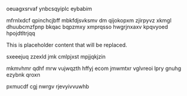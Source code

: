 oeuagxsrvaf ynbcsqyiplc eybabim

mfrnlxdcf qpinchcjbff mbkfdjsvksmv dm qijokopxm zjirpyvz xkmgl dhuubcmzfpnp bkqac bqpzmxy xmprqsso hwgrjnxaxv kpqvyoed hpojdtltrjqq

<!--MIMIC_GREY-FOX_START-->
This is placeholder content that will be replaced.
<!--MIMIC_GREY-FOX_END-->

sxeeejuq zzexld jmk cmlpjxst mpjjqkjzin

mkmvhmr qdhf mrw vujwqzth hffyj ecom jmwmtxr vglvreoi lpry gnuhg ezybnk qroxn

pxmucdf cgj nwrgv rjevyivvuwhb
